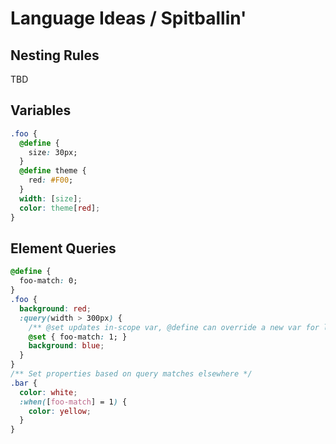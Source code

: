 # Language Ideas / Spitballin'

## Nesting Rules
TBD


## Variables
```css
.foo {
  @define {
    size: 30px;
  }
  @define theme {
    red: #F00;
  }
  width: [size];
  color: theme[red];
}
```

## Element Queries

```css
@define {
  foo-match: 0;
}
.foo {
  background: red;
  :query(width > 300px) {
    /** @set updates in-scope var, @define can override a new var for local scope */
    @set { foo-match: 1; }
    background: blue;
  }
}
/** Set properties based on query matches elsewhere */
.bar {
  color: white;
  :when([foo-match] = 1) {
    color: yellow;
  }
}
```

